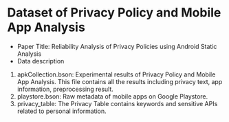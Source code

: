 # Dataset of Privacy Policy and Mobile App Analysis
- Paper Title: Reliability Analysis of Privacy Policies using Android Static Analysis
- Data description
 1. apkCollection.bson: Experimental results of Privacy Policy and Mobile App Analysis. This file contains all the results including privacy text, app information, preprocessing result.    
 2. playstore.bson: Raw metadata of mobile apps on Google Playstore.
 3. privacy_table: The Privacy Table contains keywords and sensitive APIs related to personal information.

